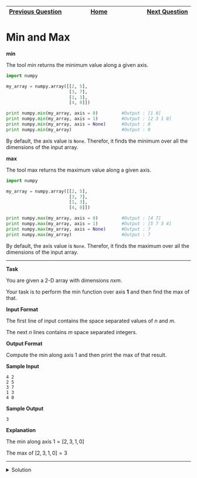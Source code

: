 | <img width=1000>[Previous Question](https://github.com/Kevin-Lago/python-hackerrank-solutions/tree/main/src/)</img> | <img width=1000>[Home](https://github.com/Kevin-Lago/python-hackerrank-solutions)</img> | <img width=1000>[Next Question](https://github.com/Kevin-Lago/python-hackerrank-solutions/tree/main/src/)</img> |
|:---|:---:|---:|

# Min and Max

__min__

The tool min returns the minimum value along a given axis.

```python
import numpy

my_array = numpy.array([[2, 5], 
                        [3, 7],
                        [1, 3],
                        [4, 0]])

print numpy.min(my_array, axis = 0)         #Output : [1 0]
print numpy.min(my_array, axis = 1)         #Output : [2 3 1 0]
print numpy.min(my_array, axis = None)      #Output : 0
print numpy.min(my_array)                   #Output : 0
```

By default, the axis value is ```None```. Therefor, it finds the minimum over all the dimensions of the input array.

__max__

The tool max returns the maximum value along a given axis.

```python
import numpy

my_array = numpy.array([[2, 5], 
                        [3, 7],
                        [1, 3],
                        [4, 0]])

print numpy.max(my_array, axis = 0)         #Output : [4 7]
print numpy.max(my_array, axis = 1)         #Output : [5 7 3 4]
print numpy.max(my_array, axis = None)      #Output : 7
print numpy.max(my_array)                   #Output : 7
```

By default, the axis value is ```None```. Therefor, it finds the maximum over all the dimensions of the input array.

---

__Task__

You are given a 2-D array with dimensions $n x m$.

Your task is to perform the min function over axis __1__ and then find the max of that.

__Input Format__

The first line of input contains the space separated values of $n$ and $m$.

The next $n$ lines contains $m$ space separated integers.

__Output Format__

Compute the min along axis $1$ and then print the max of that result.

__Sample Input__

```
4 2
2 5
3 7
1 3
4 0
```

__Sample Output__

```
3
```

__Explanation__

The min along axis $1 = [2,3,1,0]$

The max of $[2,3,1,0] = 3$

---

<details><summary>Solution</summary>
    
```python

```
</details>
